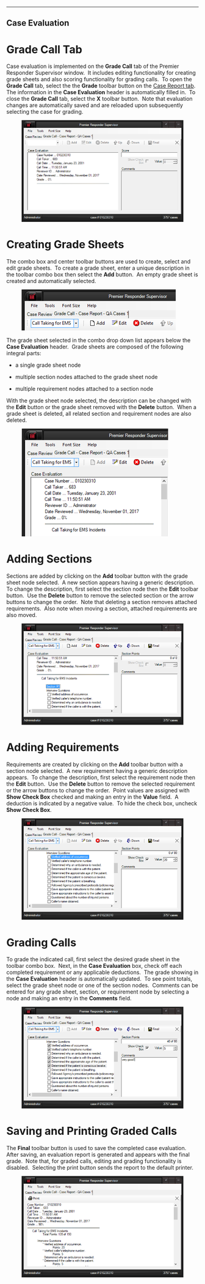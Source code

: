   ---------------------
  **Case Evaluation**
  ---------------------

# Grade Call Tab

Case evaluation is implemented on the **Grade Call** tab of the Premier
Responder Supervisor window.  It includes editing functionality for
creating grade sheets and also scoring functionality for grading calls. 
To open the **Grade Call** tab, select the the **Grade** toolbar button
on the [Case Report tab](Case%20Reports.htm).  The information in the
**Case Evaluation** header is automatically filled in.  To close the
**Grade Call** tab, select the **X** toolbar button.  Note that
evaluation changes are automatically saved and are reloaded upon
subsequently selecting the case for grading.

<figure><img src=".gitbook/assets/Case Eval_files/image001.png" alt=""><figcaption></figcaption></figure>

# Creating Grade Sheets

The combo box and center toolbar buttons are used to create, select and
edit grade sheets.  To create a grade sheet, enter a unique description
in the toolbar combo box then select the **Add** button.  An empty grade
sheet is created and automatically selected.

<figure><img src=".gitbook/assets/Case Eval_files/image002.png" alt=""><figcaption></figcaption></figure>

The grade sheet selected in the combo drop down list appears below the
**Case Evaluation** header.  Grade sheets are composed of the following
integral parts:

-   a single grade sheet node

-   multiple section nodes attached to the grade sheet node

-   multiple requirement nodes attached to a section node

With the grade sheet node selected, the description can be changed with
the **Edit** button or the grade sheet removed with the **Delete**
button.  When a grade sheet is deleted, all related section and
requirement nodes are also deleted.

<figure><img src=".gitbook/assets/Case Eval_files/image003.png" alt=""><figcaption></figcaption></figure>

# Adding Sections

Sections are added by clicking on the **Add** toolbar button with the
grade sheet node selected.  A new section appears having a generic
description.  To change the description, first select the section node
then the **Edit** toolbar button.  Use the **Delete** button to remove
the selected section or the arrow buttons to change the order.  Note
that deleting a section removes attached requirements.  Also note when
moving a section, attached requirements are also moved.

<figure><img src=".gitbook/assets/Case Eval_files/image004.png" alt=""><figcaption></figcaption></figure>

# Adding Requirements

Requirements are created by clicking on the **Add** toolbar button with
a section node selected.  A new requirement having a generic description
appears.  To change the description, first select the requirement node
then the **Edit** button.  Use the **Delete** button to remove the
selected requirement or the arrow buttons to change the order.  Point
values are assigned with **Show Check Box** checked and making an entry
in the **Value** field.  A deduction is indicated by a negative value. 
To hide the check box, uncheck **Show Check Box**.

<figure><img src=".gitbook/assets/Case Eval_files/image005.png" alt=""><figcaption></figcaption></figure>

# Grading Calls

To grade the indicated call, first select the desired grade sheet in the
toolbar combo box.  Next, in the **Case Evaluation** box, check off each
completed requirement or any applicable deductions.  The grade showing
in the **Case Evaluation** header is automatically updated.  To see
point totals, select the grade sheet node or one of the section nodes. 
Comments can be entered for any grade sheet, section, or requirement
node by selecting a node and making an entry in the **Comments** field.

<figure><img src=".gitbook/assets/Case Eval_files/image006.png" alt=""><figcaption></figcaption></figure>

# Saving and Printing Graded Calls

The **Final** toolbar button is used to save the completed case
evaluation.  After saving, an evaluation report is generated and appears
with the final grade.  Note that, for graded calls, editing and grading
functionality is disabled.  Selecting the print button sends the report
to the default printer.

<figure><img src=".gitbook/assets/Case Eval_files/image007.png" alt=""><figcaption></figcaption></figure>
